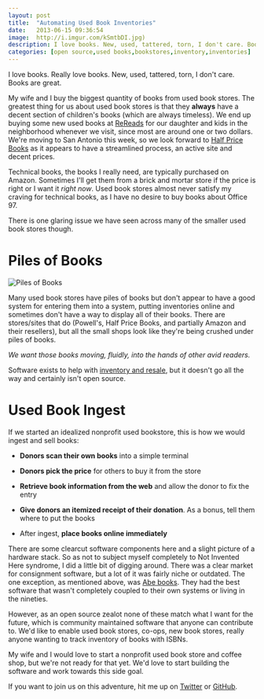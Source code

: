 ```yaml
---
layout: post
title:  "Automating Used Book Inventories"
date:   2013-06-15 09:36:54
image:  http://i.imgur.com/kSmtbDI.jpg)
description: I love books. New, used, tattered, torn, I don't care. Books are great. My wife and I buy the biggest quantity of books from used book stores. The greatest thing for us about used book stores is... 
categories: [open source,used books,bookstores,inventory,inventories]
---
```


I love books. Really love books. New, used, tattered, torn, I don't care. Books are great.

My wife and I buy the biggest quantity of books from used book stores. The greatest thing for us about used book stores is that they **always** have a decent section of children's books (which are always timeless). We end up buying some new used books at [ReReads](http://rereadsonline.com/) for our daughter and kids in the neighborhood whenever we visit, since most are around one or two dollars. We're moving to San Antonio this week, so we look forward to [Half Price Books](http://www.hpb.com) as it appears to have a streamlined process, an active site and decent prices.

Technical books, the books I really need, are typically purchased on Amazon. Sometimes I'll get them from a brick and mortar store if the price is right or I want it *right now*. Used book stores almost never satisfy my craving for technical books, as I have no desire to buy books about Office 97.

There is one glaring issue we have seen across many of the smaller used book stores though.

# Piles of Books

![Piles of Books](http://i.imgur.com/kSmtbDI.jpg)

Many used book stores have piles of books but don't appear to have a good system for entering them into a system, putting inventories online and sometimes don't have a way to display all of their books. There are stores/sites that do (Powell's, Half Price Books, and partially Amazon and their resellers), but all the small shops look like they're being crushed under piles of books.

*We want those books moving, fluidly, into the hands of other avid readers.*

Software exists to help with [inventory and resale](http://www.abebooks.com/homebase/software-inventory-management-system-catalog/), but it doesn't go all the way and certainly isn't open source.

# Used Book Ingest

If we started an idealized nonprofit used bookstore, this is how we would ingest and sell books:

* **Donors scan their own books** into a simple terminal

* **Donors pick the price** for others to buy it from the store

* **Retrieve book information from the web** and allow the donor to fix the entry

* **Give donors an itemized receipt of their donation**. As a bonus, tell them where to put the books

* After ingest, **place books online immediately**

There are some clearcut software components here and a slight picture of a hardware stack. So as not to subject myself completely to Not Invented Here syndrome, I did a little bit of digging around. There was a clear market for consignment software, but a lot of it was fairly niche or outdated. The one exception, as mentioned above, was [Abe books](http://www.abebooks.com/homebase/software-inventory-management-system-catalog/). They had the best software that wasn't completely coupled to their own systems or living in the nineties.

However, as an open source zealot none of these match what I want for the future, which is community maintained software that anyone can contribute to. We'd like to enable used book stores, co-ops, new book stores, really anyone wanting to track inventory of books with ISBNs.

My wife and I would love to start a nonprofit used book store and coffee shop, but we're not ready for that yet. We'd love to start building the software and work towards this side goal.

If you want to join us on this adventure, hit me up on [Twitter](http://twitter.com/rgbkrk/) or [GitHub](http://github.com/rgbkrk/).
